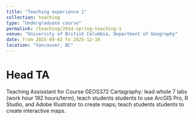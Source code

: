 ```yaml
---
title: "Teaching experience 1"
collection: teaching
type: "Undergraduate course"
permalink: /teaching/2014-spring-teaching-1
venue: "University of British Columbia, Department of Geography"
date: from 2025-09-02 to 2025-12-10
location: "Vancouver, BC"
---
```

Head TA
======

Teaching Assisstant for Course GEOS372 Cartagraphy: lead whole 7 labs (work hour 192 hours/term), teach students students to use ArcGIS Pro, R Studio, and Adobe Illustrator to create maps; teach students students to create interactive maps.




